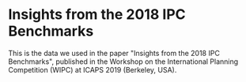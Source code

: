 # Insights from the 2018 IPC Benchmarks
This is the data we used in the paper "Insights from the 2018 IPC Benchmarks", published in the Workshop on the International Planning Competition (WIPC) at ICAPS 2019 (Berkeley, USA).



